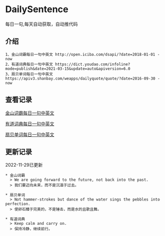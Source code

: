 # DailySentence

每日一句,每天自动获取，自动推代码

## 介绍

```
1、金山词霸每日一句中英文 http://open.iciba.com/dsapi/?date=2018-01-01 - now
2、有道词典每日一句中英文 https://dict.youdao.com/infoline?mode=publish&date=2021-03-15&update=auto&apiversion=6.0
3、扇贝单词每日一句中英文 https://apiv3.shanbay.com/weapps/dailyquote/quote/?date=2016-09-30 - now
```

## 查看记录

[金山词霸每日一句中英文](./data/iciba/)

[有道词典每日一句中英文](./data/youdao/)

[扇贝单词每日一句中英文](./data/shanbay/)

## 更新记录
2022-11-29已更新 
```
* 金山词霸
  > We are going forward to the future, not back into the past.
  > 我们要迈向未来，而不是沉湎于过去。

* 扇贝单词
  > Not hammer-strokes but dance of the water sings the pebbles into perfection.
  > 使卵石臻于完美的，不是锤击，而是水的且歌且舞。

* 有道词典
  > Keep calm and carry on.
  > 保持冷静，继续前行。

```
